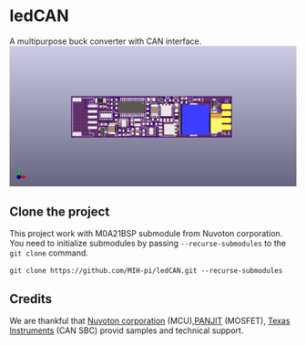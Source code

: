# ledCAN
A multipurpose buck converter with CAN interface.
![image](./kicad/pcb/ledCAN.png)

## Clone the project
This project work with M0A21BSP submodule from Nuvoton corporation. You need to initialize submodules by passing ``--recurse-submodules`` to the ``git clone`` command.
```
git clone https://github.com/MIH-pi/ledCAN.git --recurse-submodules
```

## Credits
We are thankful that [Nuvoton corporation](https://www.nuvoton.com) (MCU),[PANJIT](https://www.panjit.com.tw) (MOSFET), [Texas Instruments](https://ti.com) (CAN SBC) provid samples and technical support.
